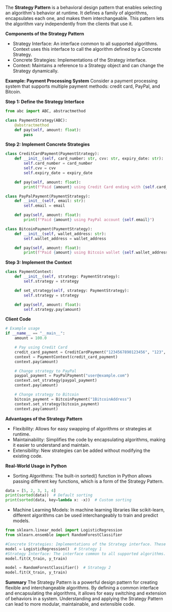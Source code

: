The **Strategy Pattern** is a behavioral design pattern that enables selecting an algorithm's behavior at runtime. It defines a family of algorithms, encapsulates each one, and makes them interchangeable. This pattern lets the algorithm vary independently from the clients that use it.

**Components of the Strategy Pattern**

- Strategy Interface: An interface common to all supported algorithms. Context uses this interface to call the algorithm defined by a Concrete Strategy.
- Concrete Strategies: Implementations of the Strategy interface.
- Context: Maintains a reference to a Strategy object and can change the Strategy dynamically.

**Example: Payment Processing System**
Consider a payment processing system that supports multiple payment methods: credit card, PayPal, and Bitcoin.

**Step 1: Define the Strategy Interface**

```python
from abc import ABC, abstractmethod

class PaymentStrategy(ABC):
    @abstractmethod
    def pay(self, amount: float):
        pass

```

**Step 2: Implement Concrete Strategies**

```python
class CreditCardPayment(PaymentStrategy):
    def __init__(self, card_number: str, cvv: str, expiry_date: str):
        self.card_number = card_number
        self.cvv = cvv
        self.expiry_date = expiry_date

    def pay(self, amount: float):
        print(f"Paid {amount} using Credit Card ending with {self.card_number[-4:]}")

class PayPalPayment(PaymentStrategy):
    def __init__(self, email: str):
        self.email = email

    def pay(self, amount: float):
        print(f"Paid {amount} using PayPal account {self.email}")

class BitcoinPayment(PaymentStrategy):
    def __init__(self, wallet_address: str):
        self.wallet_address = wallet_address

    def pay(self, amount: float):
        print(f"Paid {amount} using Bitcoin wallet {self.wallet_address}")

```

**Step 3: Implement the Context**

```python
class PaymentContext:
    def __init__(self, strategy: PaymentStrategy):
        self.strategy = strategy

    def set_strategy(self, strategy: PaymentStrategy):
        self.strategy = strategy

    def pay(self, amount: float):
        self.strategy.pay(amount)
```

**Client Code**

```python
# Example usage
if __name__ == "__main__":
    amount = 100.0

    # Pay using Credit Card
    credit_card_payment = CreditCardPayment("1234567890123456", "123", "12/23")
    context = PaymentContext(credit_card_payment)
    context.pay(amount)

    # Change strategy to PayPal
    paypal_payment = PayPalPayment("user@example.com")
    context.set_strategy(paypal_payment)
    context.pay(amount)

    # Change strategy to Bitcoin
    bitcoin_payment = BitcoinPayment("1BitcoinAddress")
    context.set_strategy(bitcoin_payment)
    context.pay(amount)
```

**Advantages of the Strategy Pattern**

- Flexibility: Allows for easy swapping of algorithms or strategies at runtime.
- Maintainability: Simplifies the code by encapsulating algorithms, making it easier to understand and maintain.
- Extensibility: New strategies can be added without modifying the existing code.

**Real-World Usage in Python**

- Sorting Algorithms: The built-in sorted() function in Python allows passing different key functions, which is a form of the Strategy Pattern.

```python
data = [5, 2, 3, 1, 4]
print(sorted(data))  # Default sorting
print(sorted(data, key=lambda x: -x))  # Custom sorting
```

- Machine Learning Models: In machine learning libraries like scikit-learn, different algorithms can be used interchangeably to train and predict models.

```python
from sklearn.linear_model import LogisticRegression
from sklearn.ensemble import RandomForestClassifier

#Concrete Strategies: Implementations of the Strategy interface. These are the various machine learning algorithms like LinearRegression, DecisionTreeClassifier, SVM, etc.
model = LogisticRegression()  # Strategy 1
#Strategy Interface: The interface common to all supported algorithms. In scikit-learn, this is the fit and predict methods that all estimator classes must implement.
model.fit(X_train, y_train)

model = RandomForestClassifier()  # Strategy 2
model.fit(X_train, y_train)
```

**Summary**
The Strategy Pattern is a powerful design pattern for creating flexible and interchangeable algorithms. By defining a common interface and encapsulating the algorithms, it allows for easy switching and extension of behaviors in a system. Understanding and applying the Strategy Pattern can lead to more modular, maintainable, and extensible code.
